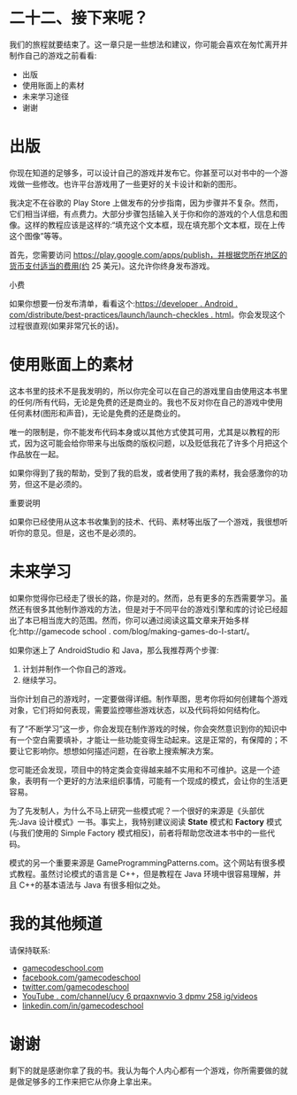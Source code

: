 # 二十二、接下来呢？

我们的旅程就要结束了。这一章只是一些想法和建议，你可能会喜欢在匆忙离开并制作自己的游戏之前看看:

*   出版
*   使用账面上的素材
*   未来学习途径
*   谢谢

# 出版

你现在知道的足够多，可以设计自己的游戏并发布它。你甚至可以对书中的一个游戏做一些修改。也许平台游戏用了一些更好的关卡设计和新的图形。

我决定不在谷歌的 Play Store 上做发布的分步指南，因为步骤并不复杂。然而，它们相当详细，有点费力。大部分步骤包括输入关于你和你的游戏的个人信息和图像。这样的教程应该是这样的:“填充这个文本框，现在填充那个文本框，现在上传这个图像”等等。

首先，您需要访问 https://play.google.com/apps/publish，并根据您所在地区的货币支付适当的费用(约 25 美元)。这允许你终身发布游戏。

小费

如果你想要一份发布清单，看看这个:[https://developer . Android . com/distribute/best-practices/launch/launch-checkles . html](https://developer.android.com/distribute/best-practices/launch/launch-checklist.html)。你会发现这个过程很直观(如果非常冗长的话)。

# 使用账面上的素材

这本书里的技术不是我发明的，所以你完全可以在自己的游戏里自由使用这本书里的任何/所有代码，无论是免费的还是商业的。我也不反对你在自己的游戏中使用任何素材(图形和声音)，无论是免费的还是商业的。

唯一的限制是，你不能发布代码本身或以其他方式使其可用，尤其是以教程的形式，因为这可能会给你带来与出版商的版权问题，以及贬低我花了许多个月把这个作品放在一起。

如果你得到了我的帮助，受到了我的启发，或者使用了我的素材，我会感激你的功劳，但这不是必须的。

重要说明

如果你已经使用从这本书收集到的技术、代码、素材等出版了一个游戏，我很想听听你的意见。但是，这也不是必须的。

# 未来学习

如果你觉得你已经走了很长的路，你是对的。然而，总有更多的东西需要学习。虽然还有很多其他制作游戏的方法，但是对于不同平台的游戏引擎和库的讨论已经超出了本已相当庞大的范围。然而，你可以通过阅读这篇文章来开始多样化:http://gamecode school . com/blog/making-games-do-I-start/。

如果你迷上了 AndroidStudio 和 Java，那么我推荐两个步骤:

1.  计划并制作一个你自己的游戏。
2.  继续学习。

当你计划自己的游戏时，一定要做得详细。制作草图，思考你将如何创建每个游戏对象，它们将如何表现，需要监控哪些游戏状态，以及代码将如何结构化。

有了“不断学习”这一步，你会发现在制作游戏的时候，你会突然意识到你的知识中有一个空白需要填补，才能让一些功能变得生动起来。这是正常的，有保障的；不要让它影响你。想想如何描述问题，在谷歌上搜索解决方案。

您可能还会发现，项目中的特定类会变得越来越不实用和不可维护。这是一个迹象，表明有一个更好的方法来组织事情，可能有一个现成的模式，会让你的生活更容易。

为了先发制人，为什么不马上研究一些模式呢？一个很好的来源是《头部优先:Java 设计模式》一书。事实上，我特别建议阅读 **State** 模式和 **Factory** 模式(与我们使用的 Simple Factory 模式相反)，前者将帮助您改进本书中的一些代码。

模式的另一个重要来源是 GameProgrammingPatterns.com。这个网站有很多模式教程。虽然讨论模式的语言是 C++，但是教程在 Java 环境中很容易理解，并且 C++的基本语法与 Java 有很多相似之处。

# 我的其他频道

请保持联系:

*   [gamecodeschool.com](http://gamecodeschool.com)
*   [facebook.com/gamecodeschool](http://facebook.com/gamecodeschool)
*   [twitter.com/gamecodeschool](http://twitter.com/gamecodeschool)
*   [YouTube . com/channel/ucy 6 prqaxnwvio 3 dpmv 258 ig/videos](http://youtube.com/channel/UCY6pRQAXnwviO3dpmV258Ig/videos)
*   [linkedin.com/in/gamecodeschool](http://linkedin.com/in/gamecodeschool)

# 谢谢

剩下的就是感谢你拿了我的书。我认为每个人内心都有一个游戏，你所需要做的就是做足够多的工作来把它从你身上拿出来。